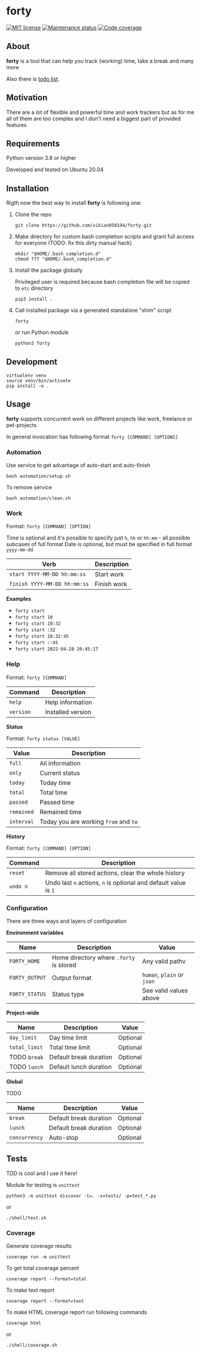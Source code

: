 # forty

[![MIT license][license-badge]][license-url]
[![Maintenance status][status-badge]][status-url]
[![Code coverage][coverage-badge]][coverage-url]

## About

**forty** is a tool that can help you track (working) time, take a break and many more

Also there is [todo list](./TODO.md).

## Motivation

There are a lot of flexible and powerful time and work trackers but as for me all of them are too complex and I don't need a biggest part of provided features

## Requirements

Python version 3.8 or higher

Developed and tested on Ubuntu 20.04

## Installation

Rigth now the best way to install **forty** is following one:
1. Clone the repo
    ```
    git clone https://github.com/vikian050194/forty.git
    ```
2. Make directory for custom bash completion scripts and grant full access for everyone (TODO: fix this dirty manual hack)
    ```
    mkdir "$HOME/.bash_completion.d"
    chmod 777 "$HOME/.bash_completion.d"
    ```
3. Install the package globally

   Privileged user is required because bash completion file will be copied to `etc` directory
    ```
    pip3 install .
    ```
4. Call installed package via a generated standalone "shim" script
    ```
    forty
    ```
    or run Python module
    ```
    python3 forty
    ```

## Development

```
virtualenv venv
source venv/bin/activate
pip install -e .
```

## Usage

**forty** supports concurrent work on different projects like work, freelance or pet-projects

In general invocation has following format `forty [COMMAND] [OPTIONS]`

### Automation

Use service to get advantage of auto-start and auto-finish

```
bash automation/setup.sh
```

To remove service

```
bash automation/clean.sh
```

### Work

Format: `forty [COMMAND] [OPTION]`

Time is optional and it's possible to specify just `h`, `hh` or `hh:mm` - all possible subcases of full format
Date is optional, but must be specified in full format `yyyy-mm-dd`

| Verb | Description |
| --- | --- |
| `start YYYY-MM-DD hh:mm:ss` | Start work |
| `finish YYYY-MM-DD hh:mm:ss` | Finish work |

**Examples**

- `forty start`
- `forty start 10`
- `forty start 10:32`
- `forty start :32`
- `forty start 10:32:45`
- `forty start ::45`
- `forty start 2022-04-28 20:45:17`

### Help

Format: `forty [COMMAND]`

| Command | Description |
| --- | --- |
| `help` | Help information |
| `version` | Installed version |

**Status**

Format: `forty status [VALUE]`

| Value | Description |
| --- | --- |
| `full` | All information |
| `only` | Current status |
| `today` | Today time |
| `total` | Total time |
| `passed` | Passed time |
| `remained` | Remained time |
| `interval` | Today you are working `from` and `to` |

**History**

Format: `forty [COMMAND] [OPTION]`

| Command | Description |
| --- | --- |
| `reset` | Remove all stored actions, clear the whole history |
| `undo n` | Undo last `n` actions, `n` is optional and default value is `1` |

### Configuration

There are three ways and layers of configuration

**Environment variables**

| Name | Description | Value |
| --- | --- | --- |
| `FORTY_HOME` | Home directory where `.forty` is stored | Any valid pathv|
| `FORTY_OUTPUT` | Output format | `human`, `plain` or `json` |
| `FORTY_STATUS` | Status type | See valid values above |

**Project-wide**

| Name | Description | Value |
| --- | --- | --- |
| `day_limit` | Day time limit | Optional |
| `total_limit` | Total time limit | Optional |
| TODO `break` | Default break duration | Optional |
| TODO `lunch` | Default lunch duration | Optional |

**Global**

TODO

| Name | Description | Value |
| --- | --- | --- |
| `break` | Default break duration | Optional |
| `lunch` | Default break duration | Optional |
| `concurrency` | Auto-stop | Optional |

## Tests

TDD is cool and I use it here!

Module for testing is `unittest`

```
python3 -m unittest discover -t=. -s=tests/ -p=test_*.py
```

or

```
./shell/test.sh
```

### Coverage

Generate coverage results
```
coverage run -m unittest
```

To get total coverage percent
```
coverage report --format=total
```

To make text report
```
coverage report --format=text
```

To make HTML coverage report run following commands
```
coverage html
```

or

```
./shell/coverage.sh
```

[status-url]: https://github.com/vikian050194/forty/pulse
[status-badge]: https://img.shields.io/github/last-commit/vikian050194/forty.svg

[license-url]: https://github.com/vikian050194/forty/blob/master/LICENSE
[license-badge]: https://img.shields.io/github/license/vikian050194/forty.svg

[coverage-url]: https://codecov.io/gh/vikian050194/forty
[coverage-badge]: https://img.shields.io/codecov/c/github/vikian050194/forty
